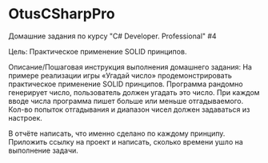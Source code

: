 # OtusCSharpPro
Домашние задания по курсу "C# Developer. Professional" #4

Цель:
Практическое применение SOLID принципов.

Описание/Пошаговая инструкция выполнения домашнего задания:
На примере реализации игры «Угадай число» продемонстрировать практическое применение SOLID принципов.
Программа рандомно генерирует число, пользователь должен угадать это число.
При каждом вводе числа программа пишет больше или меньше отгадываемого.
Кол-во попыток отгадывания и диапазон чисел должен задаваться из настроек.

В отчёте написать, что именно сделано по каждому принципу.
Приложить ссылку на проект и написать, сколько времени ушло на выполнение задачи.